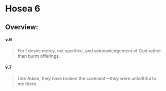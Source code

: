 # Hosea 6

## Overview:


#### v.6
>For I desire mercy, not sacrifice, and acknowledgement of God rather than burnt offerings.

#### v.7
>Like Adam, they have broken the covenant—they were unfaithful to me there.

